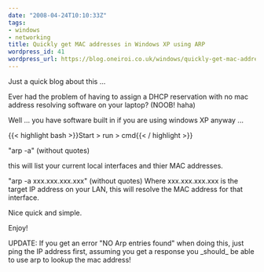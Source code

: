 ```yaml
---
date: "2008-04-24T10:10:33Z"
tags:
- windows
- networking
title: Quickly get MAC addresses in Windows XP using ARP
wordpress_id: 41
wordpress_url: https://blog.oneiroi.co.uk/windows/quickly-get-mac-addresses-in-windows-xp-using-arp
---
```

<p>Just a quick blog about this ...</p>
<p>Ever had the problem of having to assign a DHCP reservation with no mac address resolving software on your laptop? (NOOB! haha)</p>
<p>Well ... you have software built in if you are using windows XP anyway ...</p>
<p>{{< highlight bash >}}Start > run > cmd{{< / highlight >}}</p>
<p>"arp -a" (without quotes)</p>
<p>this will list your current local interfaces and thier MAC addresses.</p>
<p>"arp -a xxx.xxx.xxx.xxx" (without quotes) Where xxx.xxx.xxx.xxx is the target IP address on your LAN, this will resolve the MAC address for that interface.</p>
<p>Nice quick and simple.</p>
<p>Enjoy!</p>
<p>UPDATE: If you get an error "NO Arp entries found" when doing this, just ping the IP address first, assuming you get a response you _should_ be able to use arp to lookup the mac address!</p></p>
